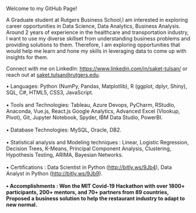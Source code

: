Welcome to my GitHub Page!

A Graduate student at Rutgers Business School,I am interested in exploring career opportunities in Data Science, Data Analytics, Business Analysis. Around 2 years of experience in the healthcare and transportation industry, I want to use my diverse skillset from understanding business problems and providing solutions to them. Therefore, I am exploring opportunities that would help me learn and hone my skills in leveraging data to come up with insights for them.

Connect with me on LinkedIn: https://www.linkedin.com/in/saket-tulsan/ or reach out at saket.tulsan@rutgers.edu.

•	Languages: Python (NumPy, Pandas, Matplotlib), R (ggplot, dplyr, Shiny), SQL, C#, HTML5, CSS3, JavaScript.<br><br>
•	Tools and Technologies: Tableau, Azure Devops, PyCharm, RStudio, Anaconda, Vue.js, React.js Google Analytics, Advanced Excel (Vlookup, Pivot), Git, Jupyter Notebook, Spyder, IBM Data Studio, PowerBI.<br><br>
•	Database Technologies: MySQL, Oracle, DB2.<br><br>
•	Statistical analysis and Modeling techniques : Linear, Logistic Regression, Decision Trees, K-Means, Principal Component Analysis, Clustering, Hypothesis Testing, ARIMA, Bayesian Networks.<br><br>
•	Certifications : Data Scientist in Python (http://bitly.ws/9Jb4), Data Analyst in Python (http://bitly.ws/9Jb9).<br><br>
<b>•	Accomplishments : Won the MIT Covid-19 Hackathon with over 1800+ participants, 200+ mentors, and 70+ partners from 89 countries, Proposed a business solution to help the restaurant industry to adapt to new normal.<br>
